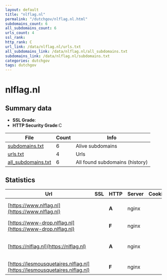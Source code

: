 ```yaml
---
layout: default
title: "nlflag.nl"
permalink: "/dutchgov/nlflag.nl.html"
subdomains_count: 6
all_subdomains_count: 6
urls_count: 4
ssl_rank: 
http_rank: C
url_link: /data/nlflag.nl/urls.txt
all_subdomains_link: /data/nlflag.nl/all_subdomains.txt
subdomains_link: /data/nlflag.nl/subdomains.txt
categories: dutchgov
tags: dutchgov
---
```



# nlflag.nl
## Summary data


 - **SSL Grade**:
 - **HTTP Security Grade**:C


| File       | Count | Info |
|------------|-------|------|
|[subdomains.txt](/DutchGovScope/data/nlflag.nl/subdomains.txt)|6|Alive subdomains|
|[urls.txt](/DutchGovScope/data/nlflag.nl/urls.txt)|4|Urls|
|[all_subdomains.txt](/DutchGovScope/data/nlflag.nl/all_subdomains.txt)|6|All found subdomains (history)|


## Statistics


| Url | SSL | HTTP | Server | Cookie | HSTS | CORS | CTO | CSP | XFO | XXP | RP |FP| Tech |Title |
|--------|-------|-------|------|------|------|------|------|------|------|------|------|------|------|------|
|[https://www.nlflag.nl](https://www.nlflag.nl)| | **A**|nginx| |:white_check_mark: | | | | :white_check_mark: | :white_check_mark: | :white_check_mark: | |HSTS Nginx|301 Moved Perman...|
|[https://www-drop.nlflag.nl](https://www-drop.nlflag.nl)| | **F**|nginx| | | | | | | | :white_check_mark: | |Nginx||
|[https://nlflag.nl](https://nlflag.nl)| | **A**|nginx| |:white_check_mark: | | | | :white_check_mark: | :white_check_mark: | :white_check_mark: | |Drupal:9 HSTS Nginx PHP|Flying the Dutch...|
|[https://lesmousquetaires.nlflag.nl](https://lesmousquetaires.nlflag.nl)| | **F**|nginx| | | | | | | | :white_check_mark: | |Nginx||


